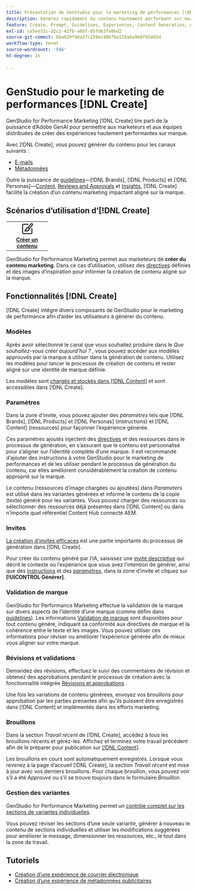 ```yaml
---
title: Présentation de GenStudio pour le marketing de performances [!DNL Create]
description: Générez rapidement du contenu hautement performant sur marque avec une IA générative dans Adobe GenStudio pour le marketing de performances [!DNL Create].
feature: Create, Prompt, Guidelines, Experiences, Content Generation, Approval
exl-id: ca5ee31c-d2c2-42fb-a6bf-05fd63fe86d2
source-git-commit: 6ba029f46a37c159ec48676a158a6a9b8fb5465d
workflow-type: tm+mt
source-wordcount: '566'
ht-degree: 1%

---
```


# GenStudio pour le marketing de performances [!DNL Create]

GenStudio for Performance Marketing [!DNL Create] tire parti de la puissance d’Adobe GenAI pour permettre aux marketeurs et aux équipes distribuées de créer des expériences hautement performantes sur marque.

Avec [!DNL Create], vous pouvez générer du contenu pour les canaux suivants :

* [E-mails](email-experiences.md)
* [Métadonnées](meta-experiences.md)
<!-- * Social media images and ads
* Display ads -->

Outre la puissance de [guidelines](/help/user-guide/guidelines/overview.md)—[!DNL Brands], [!DNL Products] et [!DNL Personas]—[Content](/help/user-guide/content/overview.md), [Reviews and Approvals](/help/user-guide/approvals/overview.md) et [Insights](/help/user-guide/insights/overview.md), [!DNL Create] facilite la création d’un contenu marketing impactant aligné sur la marque.

## Scénarios d’utilisation d’[!DNL Create] 

<table style="table-layout:fixed">
<tr style="border: 0;">
   <td align="center" valign="top" width="100">
      <a href="/help/tutorials/tutorials.md">
      <img alt="Créer du contenu" src="../../assets/icons/icon-create.svg" width="35">
      </a>
      <div>
         <a href="/help/tutorials/tutorials.md">
         <strong>Créer un contenu</strong>
         </a>
      </div>
   </td>
   <!-- <td align="center" valign="top" width="100">
      <a href="/help/user-guide/content/overview.md">
      <img alt="Re-use existing content" src="../../assets/icons/icon-addContent.svg" width="35">
      </a>
      <div>
         <a href="/help/user-guide/content/overview.md">
         <strong>Re-use existing content</strong>
         </a>
      </div>
   </td>
   <td align="center" valign="top" width="100">
      <a href="../create/generate-variants.md">
      <img alt="Generate variants of approved content" src="../../assets/icons/icon-template.svg" width="35">
      </a>
      <div>
         <a href="../create/generate-variants.md">
         <strong>Generate variants of approved content</strong>
         </a>
      </div>
   </td> -->
</tr>
</table>

GenStudio for Performance Marketing permet aux marketeurs de **créer du contenu marketing**. Dans ce cas d’utilisation, utilisez des [directives](/help/user-guide/guidelines/overview.md) définies et des images d’inspiration pour informer la création de contenu aligné sur la marque.
<!-- * **Re-use existing content** - In this use case, upload an existing email, ad, or image to GenStudio for Performance Marketing and use the power of Adobe generative AI technology to revise and improve existing content. 
* **Generate variants of approved content** - In this use case, [generate variations of content that is approved by stakeholders](generate-variants.md) and published to [!DNL Content]. -->

## Fonctionnalités [!DNL Create]

[!DNL Create] intègre divers composants de GenStudio pour le marketing de performance afin d’aider les utilisateurs à générer du contenu.

### Modèles

Après avoir sélectionné le canal que vous souhaitez produire dans le _Que souhaitez-vous créer aujourd’hui ?_ , vous pouvez accéder aux modèles approuvés par la marque à utiliser dans la génération de contenu. Utilisez les modèles pour lancer le processus de création de contenu et rester aligné sur une identité de marque définie.

Les modèles sont [ chargés et stockés dans  [!DNL Content]](/help/user-guide/content/overview.md) et sont accessibles dans [!DNL Create].

### Paramètres

Dans la zone d’invite, vous pouvez ajouter des _paramètres_ tels que [!DNL Brands], [!DNL Products] et [!DNL Personas] (instructions) et [!DNL Content] (ressources) pour façonner l’expérience générée.

Ces paramètres ajoutés injectent des [directives](/help/user-guide/guidelines/overview.md) et des ressources dans le processus de génération, en s’assurant que le contenu est personnalisé pour s’aligner sur l’identité complète d’une marque. Il est recommandé d’ajouter des instructions à votre GenStudio pour le marketing de performances et de les utiliser pendant le processus de génération du contenu, car elles améliorent considérablement la création de contenu approprié sur la marque.

Le contenu (ressources d’image chargées ou ajoutées) dans _Parameters_ est utilisé dans les variantes générées et informe le contenu de la copie (texte) généré pour les variantes. Vous pouvez charger des ressources ou sélectionner des ressources déjà présentes dans [!DNL Content] ou dans n’importe quel référentiel Content Hub connecté AEM.

### Invites

[La création d&#39;invites efficaces](/help/user-guide/effective-prompts.md) est une partie importante du processus de génération dans [!DNL Create].

Pour créer du contenu généré par l’IA, saisissez une [invite descriptive](/help/user-guide/effective-prompts.md) qui décrit le contexte ou l’expérience que vous avez l’intention de générer, ainsi que des [instructions](/help/user-guide/guidelines/overview.md) et des [_paramètres_](#parameters), dans la zone d’invite et cliquez sur **[!UICONTROL Générer]**.

### Validation de marque

GenStudio for Performance Marketing effectue la validation de la marque sur divers aspects de l’identité d’une marque (comme défini dans [guidelines](/help/user-guide/guidelines/overview.md)). Les informations [Validation de marque](/help/user-guide/guidelines/brand-validation.md) sont disponibles pour tout contenu généré, indiquant sa conformité aux directives de marque et la cohérence entre le texte et les images. Vous pouvez utiliser ces informations pour réviser ou améliorer l’expérience générée afin de mieux vous aligner sur votre marque.

### Révisions et validations

Demandez des révisions, effectuez le suivi des commentaires de révision et obtenez des approbations pendant le processus de création avec la fonctionnalité intégrée [Révisions et approbations](/help/user-guide/approvals/overview.md) .

Une fois les variations de contenu générées, envoyez vos brouillons pour approbation par les parties prenantes afin qu’ils puissent être enregistrés dans [!DNL Content] et implémentés dans les efforts marketing.

### Brouillons

Dans la section _Travail récent_ de [!DNL Create], accédez à tous les brouillons récents et gérez-les. Affichez et terminez votre travail précédent afin de le préparer pour publication sur [[!DNL Content]](/help/user-guide/content/overview.md).

Les brouillons en cours sont automatiquement enregistrés. Lorsque vous revenez à la page d’accueil [!DNL Create], la section _Travail récent_ est mise à jour avec vos derniers brouillons. Pour chaque brouillon, vous pouvez voir s’il a été _Approuvé_ ou s’il se trouve toujours dans le formulaire _Brouillon_.

### Gestion des variantes

GenStudio for Performance Marketing permet un [contrôle complet sur les sections de variantes individuelles](/help/user-guide/create/manage-variants.md).

Vous pouvez réviser les sections d’une seule variante, générer à nouveau le contenu de sections individuelles et utiliser les modifications suggérées pour améliorer le message, dimensionner les ressources, etc., le tout dans la zone de travail.

## Tutoriels

* [Création d’une expérience de courrier électronique](/help/tutorials/create-email-experience.md)
* [Création d’une expérience de métadonnées publicitaires](/help/tutorials/create-meta-ad.md)

<!-- ### Anatomy of an email experience

## Prerequisites for using Create -->
